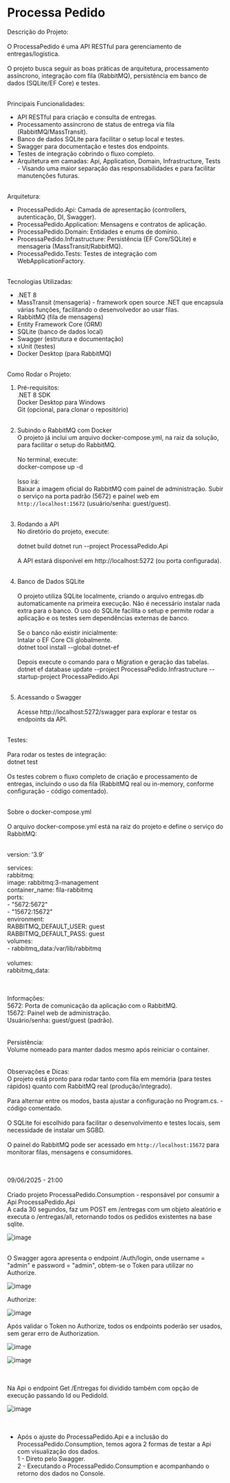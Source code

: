 # Processa Pedido

Descrição do Projeto:<br><br>
O ProcessaPedido é uma API RESTful para gerenciamento de entregas/logística. <br><br>
O projeto busca seguir as boas práticas de arquitetura, processamento assíncrono, integração com fila (RabbitMQ), persistência em banco de dados (SQLite/EF Core) e testes.<br><br>

Principais Funcionalidades:<br>
- API RESTful para criação e consulta de entregas.<br>
- Processamento assíncrono de status de entrega via fila (RabbitMQ/MassTransit).<br>
- Banco de dados SQLite para facilitar o setup local e testes.<br>
- Swagger para documentação e testes dos endpoints.<br>
- Testes de integração cobrindo o fluxo completo.<br>
- Arquitetura em camadas: Api, Application, Domain, Infrastructure, Tests - Visando uma maior separação das responsabilidades e para facilitar manutenções futuras.<br><br>

Arquitetura:<br>
- ProcessaPedido.Api: Camada de apresentação (controllers, autenticação, DI, Swagger).<br>
- ProcessaPedido.Application: Mensagens e contratos de aplicação.<br>
- ProcessaPedido.Domain: Entidades e enums de domínio.<br>
- ProcessaPedido.Infrastructure: Persistência (EF Core/SQLite) e mensageria (MassTransit/RabbitMQ).<br>
- ProcessaPedido.Tests: Testes de integração com WebApplicationFactory.<br><br>

Tecnologias Utilizadas:<br>
- .NET 8<br>
- MassTransit (mensageria) - framework open source .NET que encapsula várias funções, facilitando o desenvolvedor ao usar filas.<br>
- RabbitMQ (fila de mensagens)<br>
- Entity Framework Core (ORM)<br>
- SQLite (banco de dados local)<br>
- Swagger (estrutura e documentação)<br>
- xUnit (testes)<br>
- Docker Desktop (para RabbitMQ)<br><br>

Como Rodar o Projeto:<br>
1. Pré-requisitos:<br>
.NET 8 SDK<br>
Docker Desktop para Windows<br>
Git (opcional, para clonar o repositório)<br><br>
2. Subindo o RabbitMQ com Docker<br>
O projeto já inclui um arquivo docker-compose.yml, na raiz da solução, para facilitar o setup do RabbitMQ.<br><br>
No terminal, execute:<br>
docker-compose up -d<br><br>
Isso irá:<br>
Baixar a imagem oficial do RabbitMQ com painel de administração.
Subir o serviço na porta padrão (5672) e painel web em `http://localhost:15672` (usuário/senha: guest/guest).<br><br>
3. Rodando a API<br>
No diretório do projeto, execute:<br><br>
dotnet build
dotnet run --project ProcessaPedido.Api<br><br>
A API estará disponível em http://localhost:5272 (ou porta configurada).<br><br>
4. Banco de Dados SQLite<br><br>
O projeto utiliza SQLite localmente, criando o arquivo entregas.db automaticamente na primeira execução.
Não é necessário instalar nada extra para o banco.
O uso do SQLite facilita o setup e permite rodar a aplicação e os testes sem dependências externas de banco.<br><br>
Se o banco não existir inicialmente:<br>
Intalar o EF Core Cli globalmente.<br>
dotnet tool install --global dotnet-ef<br><br>
Depois execute o comando para o Migration e geração das tabelas.<br>
dotnet ef database update --project ProcessaPedido.Infrastructure --startup-project ProcessaPedido.Api<br><br>


5. Acessando o Swagger<br><br>
Acesse http://localhost:5272/swagger para explorar e testar os endpoints da API.<br><br>

Testes:<br><br>
Para rodar os testes de integração:<br>
dotnet test<br><br>
Os testes cobrem o fluxo completo de criação e processamento de entregas, incluindo o uso da fila (RabbitMQ real ou in-memory, conforme configuração - código comentado).<br><br>

Sobre o docker-compose.yml<br><br>
O arquivo docker-compose.yml está na raiz do projeto e define o serviço do RabbitMQ:<br><br>

version: '3.9'

services:<br>
  rabbitmq:<br>
    image: rabbitmq:3-management<br>
    container_name: fila-rabbitmq<br>
    ports:<br>
      - "5672:5672"<br>
      - "15672:15672"<br>
    environment:<br>
      RABBITMQ_DEFAULT_USER: guest<br>
      RABBITMQ_DEFAULT_PASS: guest<br>
    volumes:<br>
      - rabbitmq_data:/var/lib/rabbitmq<br>
<br>
volumes:<br>
  rabbitmq_data:<br><br><br>

Informações:<br>
5672: Porta de comunicação da aplicação com o RabbitMQ.<br>
15672: Painel web de administração.<br>
Usuário/senha: guest/guest (padrão).<br><br><br>
Persistência:<br>
Volume nomeado para manter dados mesmo após reiniciar o container.<br>
<br><br>
Observações e Dicas:<br>
O projeto está pronto para rodar tanto com fila em memória (para testes rápidos) quanto com RabbitMQ real (produção/integrado).<br><br>
Para alternar entre os modos, basta ajustar a configuração no Program.cs. - código comentado.<br><br>
O SQLite foi escolhido para facilitar o desenvolvimento e testes locais, sem necessidade de instalar um SGBD.<br><br>
O painel do RabbitMQ pode ser acessado em `http://localhost:15672` para monitorar filas, mensagens e consumidores.<br><br><br>


09/06/2025 - 21:00<br><br>
Criado projeto ProcessaPedido.Consumption - responsável por consumir a Api ProcessaPedido.Api<br>
A cada 30 segundos, faz um POST em /entregas com um objeto aleatório e executa o /entregas/all, retornando todos os pedidos existentes na base sqlite.<br>

![image](https://github.com/user-attachments/assets/9b786d23-afb5-482b-9629-05d658b4d69d)<be><br><br>

O Swagger agora apresenta o endpoint /Auth/login, onde username = "admin" e password = "admin", obtem-se o Token para utilizar no Authorize.<br>

![image](https://github.com/user-attachments/assets/42fbc4ae-7fde-4c80-b16b-f6d9c3381165)<br>

Authorize:<br>

![image](https://github.com/user-attachments/assets/74f03e0a-7011-40ae-8e96-3a907573bdb6)<br>

Após validar o Token no Authorize, todos os endpoints poderão ser usados, sem gerar erro de Authorization.<br>

![image](https://github.com/user-attachments/assets/b00cd5a7-2eb5-48f8-8664-37dd45910a7a)<br>

![image](https://github.com/user-attachments/assets/7c109682-7dcf-434f-8622-1d7531f2421a)<br><br><br>

Na Api o endpoint Get /Entregas foi dividido também com opção de execução passando Id ou PedidoId.<br>

![image](https://github.com/user-attachments/assets/395489e4-11f6-4a18-a707-3ace172fabf4)<br><br><br>


* Após o ajuste do ProcessaPedido.Api e a inclusão do ProcessaPedido.Consumption, temos agora 2 formas de testar a Api com visualização dos dados.
<br>1 - Direto pelo Swagger.
<br>2 - Executando o ProcessaPedido.Consumption e acompanhando o retorno dos dados no Console.





